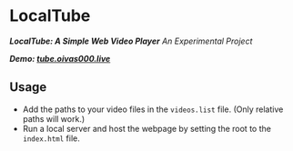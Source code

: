 # LocalTube
***LocalTube: A Simple Web Video Player***
*An Experimental Project*

***Demo: [tube.oivas000.live](https://tube.oivas000.live)***

## Usage
- Add the paths to your video files in the `videos.list` file. (Only relative paths will work.)
- Run a local server and host the webpage by setting the root to the `index.html` file.